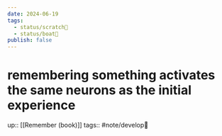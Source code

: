 ```yaml
---
date: 2024-06-19
tags:
  - status/scratch📝
  - status/boat🚤
publish: false
---
```

# remembering something activates the same neurons as the initial experience



up:: [[Remember (book)]]
tags:: #note/develop🍃 